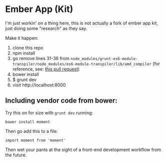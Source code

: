 Ember App (Kit)
===============

I'm just workin' on a thing here, this is not actually a fork of ember
app kit, just doing some "research" as they say.

Make it happen:

1. clone this repo
2. npm install
3. go remove lines 31-36 from
   `node_modules/grunt-es6-module-transpiler/node_modules/es6-module-transpiler/lib/amd_compiler`
   (for reference, see: [this pull request](https://github.com/square/es6-module-transpiler/pull/54))
4. bower install
5. $ grunt dev
6. visit http://localhost:8000

Including vendor code from bower:
---------------------------------

Try this on for size with `grunt dev` running:

`bower install moment`

Then go add this to a file:

`import moment from 'moment'`

Then wet your pants at the sight of a front-end development workflow
from the future.

